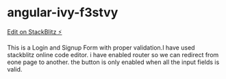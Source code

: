 # angular-ivy-f3stvy

[Edit on StackBlitz ⚡️](https://stackblitz.com/edit/angular-ivy-f3stvy)

This is a Login and Signup Form with proper validation.I have used stackblitz online code editor.
i have enabled router so we can redirect from eone page to another. the button is only enabled when all the input fields is valid.
